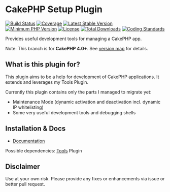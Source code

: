 # CakePHP Setup Plugin

[![Build Status](https://api.travis-ci.org/dereuromark/cakephp-setup.svg?branch=master)](https://travis-ci.org/dereuromark/cakephp-setup)
[![Coverage](https://img.shields.io/codecov/c/github/dereuromark/cakephp-setup/master.svg)](https://codecov.io/gh/dereuromark/cakephp-setup)
[![Latest Stable Version](https://poser.pugx.org/dereuromark/cakephp-setup/v/stable.svg)](https://packagist.org/packages/dereuromark/cakephp-setup)
[![Minimum PHP Version](https://img.shields.io/badge/php-%3E%3D%207.2-8892BF.svg)](https://php.net/)
[![License](https://poser.pugx.org/dereuromark/cakephp-setup/license.svg)](https://packagist.org/packages/dereuromark/cakephp-setup)
[![Total Downloads](https://poser.pugx.org/dereuromark/cakephp-setup/d/total.svg)](https://packagist.org/packages/dereuromark/cakephp-setup)
[![Coding Standards](https://img.shields.io/badge/cs-PSR--2--R-yellow.svg)](https://github.com/php-fig-rectified/fig-rectified-standards)

Provides useful development tools for managing a CakePHP app.

Note: This branch is for **CakePHP 4.0+**. See [version map](https://github.com/dereuromark/cakephp-setup/wiki#cakephp-version-map) for details.

## What is this plugin for?
This plugin aims to be a help for development of CakePHP applications. It extends and leverages
my Tools Plugin.

Currently this plugin contains only the parts I managed to migrate yet:

* Maintenance Mode (dynamic activation and deactivation incl. dynamic IP whitelisting)
* Some very useful development tools and debugging shells

## Installation & Docs

- [Documentation](docs/README.md)

Possible dependencies: [Tools](https://github.com/dereuromark/cakephp-tools) Plugin

## Disclaimer
Use at your own risk. Please provide any fixes or enhancements via issue or better pull request.
